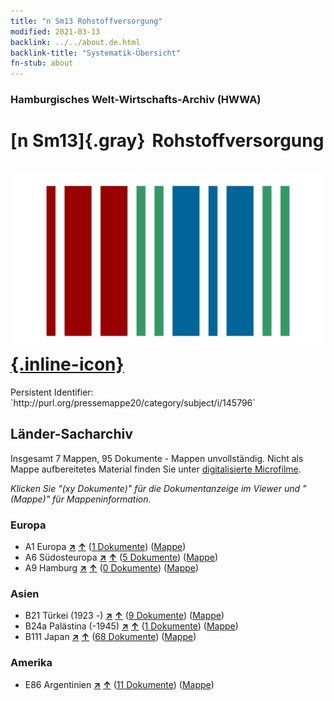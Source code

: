 ```yaml
---
title: "n Sm13 Rohstoffversorgung"
modified: 2021-03-13
backlink: ../../about.de.html
backlink-title: "Systematik-Übersicht"
fn-stub: about
---
```


### Hamburgisches Welt-Wirtschafts-Archiv (HWWA)

# [n Sm13]{.gray}&#8201; Rohstoffversorgung &#160; [![Wikidata](/images/Wikidata-logo.svg "Wikidata"){.inline-icon}](http://www.wikidata.org/entity/Q104700373)

<div class="hint">Persistent Identifier: `http://purl.org/pressemappe20/category/subject/i/145796`</div>







## Länder-Sacharchiv




Insgesamt 7 Mappen, 95 Dokumente - Mappen unvollständig.
Nicht als Mappe aufbereitetes Material finden Sie unter [digitalisierte Microfilme](/film/h1_sh.de.html).

_Klicken Sie "(xy Dokumente)" für die Dokumentanzeige im Viewer und "(Mappe)" für Mappeninformation._




### Europa

- A1 Europa [**&nearr;**](../../../geo/i/140892/about.de.html "Europa (alle Mappen)") [**&uarr;**](../../../geo/about.de.html#A1 "Ländersystematik") (<a href="https://pm20.zbw.eu/iiifview/folder/sh/140892,145796" title="über: Europa : Rohstoffversorgung" target="_blank">1 Dokumente</a>) ([Mappe](../../../../folder/sh/1408xx/140892/1457xx/145796/about.de.html))
- A6 Südosteuropa [**&nearr;**](../../../geo/i/140900/about.de.html "Südosteuropa (alle Mappen)") [**&uarr;**](../../../geo/about.de.html#A6 "Ländersystematik") (<a href="https://pm20.zbw.eu/iiifview/folder/sh/140900,145796" title="über: Südosteuropa : Rohstoffversorgung" target="_blank">5 Dokumente</a>) ([Mappe](../../../../folder/sh/1409xx/140900/1457xx/145796/about.de.html))
- A9 Hamburg [**&nearr;**](../../../geo/i/140905/about.de.html "Hamburg (alle Mappen)") [**&uarr;**](../../../geo/about.de.html#A9 "Ländersystematik") (<a href="https://pm20.zbw.eu/iiifview/folder/sh/140905,145796" title="über: Hamburg : Rohstoffversorgung" target="_blank">0 Dokumente</a>) ([Mappe](../../../../folder/sh/1409xx/140905/1457xx/145796/about.de.html))

### Asien

- B21 Türkei (1923 -) [**&nearr;**](../../../geo/i/141111/about.de.html "Türkei (1923 -) (alle Mappen)") [**&uarr;**](../../../geo/about.de.html#B21 "Ländersystematik") (<a href="https://pm20.zbw.eu/iiifview/folder/sh/141111,145796" title="über: Türkei (1923 -) : Rohstoffversorgung" target="_blank">9 Dokumente</a>) ([Mappe](../../../../folder/sh/1411xx/141111/1457xx/145796/about.de.html))
- B24a Palästina (-1945) [**&nearr;**](../../../geo/i/141115/about.de.html "Palästina (-1945) (alle Mappen)") [**&uarr;**](../../../geo/about.de.html#B24a "Ländersystematik") (<a href="https://pm20.zbw.eu/iiifview/folder/sh/141115,145796" title="über: Palästina (-1945) : Rohstoffversorgung" target="_blank">1 Dokumente</a>) ([Mappe](../../../../folder/sh/1411xx/141115/1457xx/145796/about.de.html))
- B111 Japan [**&nearr;**](../../../geo/i/141272/about.de.html "Japan (alle Mappen)") [**&uarr;**](../../../geo/about.de.html#B111 "Ländersystematik") (<a href="https://pm20.zbw.eu/iiifview/folder/sh/141272,145796" title="über: Japan : Rohstoffversorgung" target="_blank">68 Dokumente</a>) ([Mappe](../../../../folder/sh/1412xx/141272/1457xx/145796/about.de.html))

### Amerika

- E86 Argentinien [**&nearr;**](../../../geo/i/141692/about.de.html "Argentinien (alle Mappen)") [**&uarr;**](../../../geo/about.de.html#E86 "Ländersystematik") (<a href="https://pm20.zbw.eu/iiifview/folder/sh/141692,145796" title="über: Argentinien : Rohstoffversorgung" target="_blank">11 Dokumente</a>) ([Mappe](../../../../folder/sh/1416xx/141692/1457xx/145796/about.de.html))








